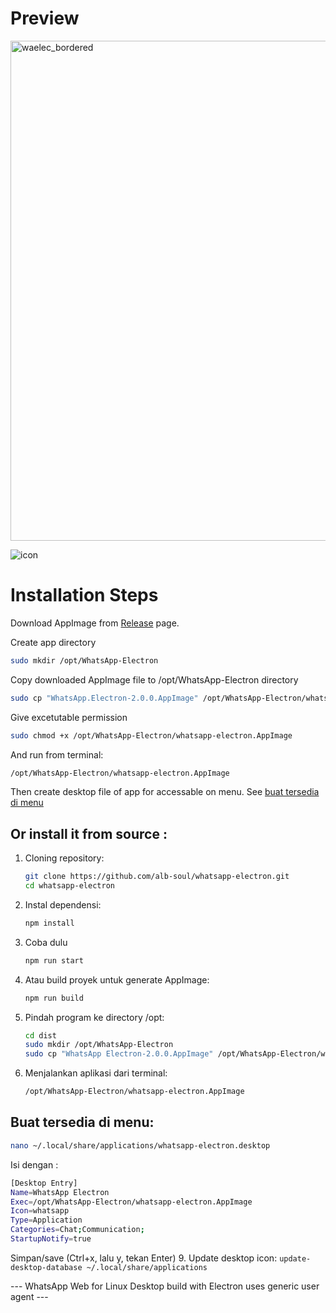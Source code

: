 # Preview
<img src="https://github.com/user-attachments/assets/a52d64be-0856-44dd-b6ae-b22a9b72ee44" alt="waelec_bordered" width="800" />

![icon](https://github.com/user-attachments/assets/5408334b-e694-4f58-925d-8bfef1b586e0)


# Installation Steps

Download AppImage from [Release](https://github.com/alb-soul/whatsapp-electron/releases) page.

Create app directory
```bash
sudo mkdir /opt/WhatsApp-Electron
```
Copy downloaded AppImage file to /opt/WhatsApp-Electron directory
```bash
sudo cp "WhatsApp.Electron-2.0.0.AppImage" /opt/WhatsApp-Electron/whatsapp-electron.AppImage
```
Give excetutable permission
```bash
sudo chmod +x /opt/WhatsApp-Electron/whatsapp-electron.AppImage
```
And run from terminal:
```bash
/opt/WhatsApp-Electron/whatsapp-electron.AppImage
```
Then create desktop file of app for accessable on menu. See [buat tersedia di menu](#buat-tersedia-di-menu)

## Or install it from source :

1. Cloning repository:
   ```bash
   git clone https://github.com/alb-soul/whatsapp-electron.git
   cd whatsapp-electron
1. Instal dependensi:
   ```bash
   npm install
3. Coba dulu
   ```bash
   npm run start
4. Atau build proyek untuk generate AppImage:
   ```bash
   npm run build
5. Pindah program ke directory /opt:
   ```bash
   cd dist
   sudo mkdir /opt/WhatsApp-Electron
   sudo cp "WhatsApp Electron-2.0.0.AppImage" /opt/WhatsApp-Electron/whatsapp-electron.AppImage
6. Menjalankan aplikasi dari terminal:
   ```bash
   /opt/WhatsApp-Electron/whatsapp-electron.AppImage
   ```
## Buat tersedia di menu:
   ```bash
   nano ~/.local/share/applications/whatsapp-electron.desktop
   ```
   Isi dengan :
   ```bash
   [Desktop Entry]
   Name=WhatsApp Electron
   Exec=/opt/WhatsApp-Electron/whatsapp-electron.AppImage
   Icon=whatsapp
   Type=Application
   Categories=Chat;Communication;
   StartupNotify=true
   ```
   Simpan/save (Ctrl+x, lalu y, tekan Enter)
9. Update desktop icon:
    ```
    update-desktop-database ~/.local/share/applications
    ```



--- WhatsApp Web for Linux Desktop build with Electron uses generic user agent ---
